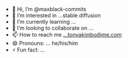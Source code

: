 - 👋 Hi, I’m @maxblack-commits
- 👀 I’m interested in ...stable diffusion
- 🌱 I’m currently learning ...
- 💞️ I’m looking to collaborate on ...
- 📫 How to reach me ...tonyakimbo@me.com
- 😄 Pronouns: ... he/his/him
- ⚡ Fun fact: ...

<!---
maxblack-commits/maxblack-commits is a ✨ special ✨ repository because its `README.md` (this file) appears on your GitHub profile.
You can click the Preview link to take a look at your changes.
--->
